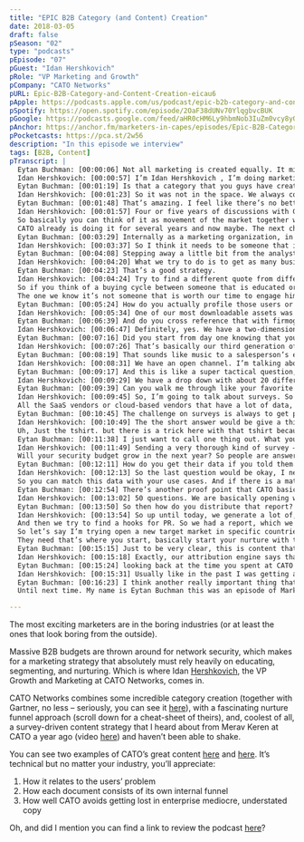 ```yaml
---
title: "EPIC B2B Category (and Content) Creation"
date: 2018-03-05
draft: false
pSeason: "02"
type: "podcasts"
pEpisode: "07"
pGuest: "Idan Hershkovich"
pRole: "VP Marketing and Growth"
pCompany: "CATO Networks"
pURL: Epic-B2B-Category-and-Content-Creation-eicau6
pApple: https://podcasts.apple.com/us/podcast/epic-b2b-category-and-content-creation/id1353391360?i=1000489177404
pSpotify: https://open.spotify.com/episode/2OaF38dUNv70YlqgbvcBUK
pGoogle: https://podcasts.google.com/feed/aHR0cHM6Ly9hbmNob3IuZm0vcy8yOWI1NTgwL3BvZGNhc3QvcnNz/episode/MjM4ODAwZTEtZjY3MC00YWM1LTg1ZDItYjcyYzhlNjRhODE0?sa=X&ved=2ahUKEwieuLTX_7frAhVCeRoKHfZUAssQkfYCegQIARAF
pAnchor: https://anchor.fm/marketers-in-capes/episodes/Epic-B2B-Category-and-Content-Creation-eicau6
pPocketcasts: https://pca.st/2w56
description: "In this episode we interview"  
tags: [B2B, Content]
pTranscript: |
  Eytan Buchman: [00:00:06] Not all marketing is created equally. It might be way easier to market a Lamborghini than, I don’t know, enterprise security software. But if you really want to be blown away by incredible marketing, that’s exactly where you need to look. In this episode of Marketers in Capes with GCMO, we talk with an incredible marketer about the full-stop best, possible way to work with an analyst , how their funnel qualification evolved over three generations and a really cool way to generate content leads with the equivalent of a security SAT test that ended up bringing in 1600 leads before they ever released the content. But before we go any further, my name is Eytan Buchman. You’re wisely investing time in listening to Marketers in Capes. And today we’re talking to Idan from CATO Networks. I’ll let him introduce himself.  
  Idan Hershkovich: [00:00:57] I’m Idan Hershkovich , I’m doing marketing for the last 10 years in B2B companies. What we do at CATO is basically a revolutionary platform that is called SASE. That’s a new term is basically bundles, networking, and security together under one platform.  
  Eytan Buchman: [00:01:19] Is that a category that you guys have created or is it something that was in this space already?  
  Idan Hershkovich: [00:01:23] So it was not in the space. We always consider ourselves as a converged platform of network and security and one of the amazing thing that our CMO did was to discuss this with Gartner for years which eventually led to a coined category by Gartner. That basically portrayed CATO as the poster child of that category.  
  Eytan Buchman: [00:01:48] That’s amazing. I feel like there’s no better way to own a category than literally create it together with Gartner. What went into that actual process ? How does that happen?  
  Idan Hershkovich: [00:01:57] Four or five years of discussions with Gartner, ongoing discussions with analysts, there’s a whole movement in the market from an on-prem security, on prem-networking to cloud base. Eh, there was a baby milestone called the history one and SASE evolved from those two.  
  So basically you can think of it as movement of the market together with our persistent discussing it with Gartner and then the other players basically made the same movement, I guess. So when all styles got aligned, I think that Gartner said, okay, there’s a new category. There are about five vendors that have a potential of, of building such a thing.  
  CATO already is doing it for several years and now maybe. The next challenge of this is if this would stick in the market or people will dissolve it, or vendors will dissolve it. And luckily everyone basically embraced it. Google SASE, SASE, you’re going to find tons of articles and tons of written content by the vendors by publications and so on saying, okay, that’s basically the next big thing in networking and security, which basically creates a huge wave that we can ride on.  
  Eytan Buchman: [00:03:29] Internally as a marketing organization, in an area where there’s just like very deep involvement with analysts? How do you need to set up internally?  
  Idan Hershkovich: [00:03:37] So I think it needs to be someone that is like PMM master. Our CMO is his name is Yishay Yovel. He’s basically is pitching and talking with them, is he knows the in and outs of our product, our, of our market, and the movement in the market and so on. It needs to be someone that is super in the details and very technical. In order to to have an intelligent conversation with an analyst.  
  Eytan Buchman: [00:04:08] Stepping away a little bit from the analyst side, I mean, if you had to kind of describe your, your marketing strategy as a whole kind of, how would you encapsulate it?  
  Idan Hershkovich: [00:04:20] What we try to do is to get as many businesses as possible. ,  
  Eytan Buchman: [00:04:23] That’s a good strategy.  
  Idan Hershkovich: [00:04:24] Try to find a different quote from differentmarketer. So we try to own the market , as much as possible. We do that with content. So we try to generate a lot of content in order to hit on people on their buying cycle.  
  So if you think of a buying cycle between someone that is educated or being educating or someone that is in the selection phase, we try to build content that is relevant to each of those stages. That way we can, profilize the person and try to engage him with the right timing. So if someone is only been educated on SASE or only being educated on SD1 has it, and he’s looking and reading content, what is SD1?  
  The one we know it’s not someone that is worth our time to engage him on a, on a high touch level. I mean, giving that guy, a phone call, but we can nurture that person with content  
  Eytan Buchman: [00:05:24] How do you actually profile those users or discover what buying stage the users are as they consume your content? Is there any like strategy that you use for that ?  
  Idan Hershkovich: [00:05:34] One of our most downloadable assets was “How to revaluate your network security vendor.” So that’s the title. Think of a CATO using all of our ammunication in order to promote that kind of content. And then someone downloads it. We can basically do a whole lot of proflization using just that activity because the asset, how to evaluate a network security vendor means that you are upon renewal , you are using a network security gear and you’re probably some kind of a decision maker or at least an influencer because otherwise you won’t be reading this kind of content. So this content basically puts you as a lead with the right labeling saying, okay, this guy is looking for something and then you pick up the phone and call that person, knowing everything that I told you about just because he downloaded that specific asset.  
  Eytan Buchman: [00:06:39] And do you cross reference that with firmographics or demographics? Or is it all based on the type of content that the person consumes?  
  Idan Hershkovich: [00:06:47] Definitely, yes. We have a two-dimensional scoring system that consists out of demographic, firmographic activity, and sometimes even intent that we get from third party vendors. We mesh everything, all that data together to generate some kind of a priority score and then to cater it to our next stop in the food chain, which are BDRs.  
  Eytan Buchman: [00:07:16] Did you start from day one knowing that you need a system like that or did you just slowly evolve into a more sophisticated kind of validation?  
  Idan Hershkovich: [00:07:26] That’s basically our third generation of scoring. We started with a very linear scoring system – firmographics plus demograhics equals number across threshold, boom, you have an MQL, but then we saw that we need to be smarter. So we moved into two dimensional. Now we have almost three dimensional and we always try to fine tune it with the help of the BDRs they’ll feed back with the help of sales. Basically, when you think of it, the scoring system or the sorting system is not for BDRs, it’s for sales because you try to evaluate what will be the best sale and not the easiest person to outreach to.  
  Eytan Buchman: [00:08:19] That sounds like music to a salesperson’s ears. I’m sure this industry is very sales or relationship centric. How do you make sure that you and sales are partners together in that?  
  Idan Hershkovich: [00:08:31] We have an open channel. I’m talking about weeklies. I’m talking about weeklies with sales, weeklies with BDRs, and we constantly read their reject reason. There are two dimensions we can learn from – one will be the source. where did we get this lead from? Is it a from advertising? Is it from social, intent vendor, content syndication, and so on. Secondly, what’s the content that drove this lead to become an MQL. By looking at those two, dimensions, there will be a lot of opportunities to either dial up or down that specific lead.  
  Eytan Buchman: [00:09:17] And this is like a super tactical question, but I know it’s come up with other people when a BDR or a sales person rejects a lead. Is that a dropdown menu explaining why they rejected or is it a free text?  
  Idan Hershkovich: [00:09:29] We have a drop down with about 20 different reasons. That that’s a lot, but that’s the only way I think it’s granular enough for us to take action.  
  Eytan Buchman: [00:09:39] Can you walk me through like your favorite CATO content and how that impacts the marketing and sales funnel.  
  Idan Hershkovich: [00:09:45] So, I’m going to talk about surveys. So I think are two types of surveys.  
  All the SaaS vendors or cloud-based vendors that have a lot of data, generate some kind of a data pool survey. That’s something that is really great, very insightful. And that’s basically the trend nowadays. In the past, there were surveys that basically survey people. And we basically took this approach because almost no one is using it anymore. So we thought, what about us ask or survey our target audience in order to generate, some interesting stuff for us to PR about it, to generate some grand awareness, maybe to get some thought leadership, and also we can take this data slice and dice it and generate a lot of content throughout the year. So we took that survey approach.  
  Eytan Buchman: [00:10:45] The challenge on surveys is always to get people to, to answer, right?  
  Idan Hershkovich: [00:10:49] The the short answer would be give a thirts to anyone who fills out the survey.  
  Uh, Just the tshirt. but there is a trick here with that tshirt because one of the incentives is data. We try to make sure that people would submit the survey in order to get peer data. So we say that this survey is anonymous. We know that you are an IT guy because you got this email, you use Survey Monkey, which is kind of the standard . Again, anonymous, people going through 50 something questions. it’s actually works like the opposite, right? The longer is becoming almost better.  
  Eytan Buchman: [00:11:38] I just want to call one thing out. What you’re basically seeing is that the survey itself is a piece of content, which has huge implications for messaging.  
  Idan Hershkovich: [00:11:49] Sending a very thorough kind of survey – fifty questions – and every question do you see that you want to get the answers of your peers?  
  Will your security budget grow in the next year? So people are answering it. We have 1,600 people signing that survey every year?  
  Eytan Buchman: [00:12:11] How do you get their data if you told them that it’s anonymous?  
  Idan Hershkovich: [00:12:13] So the last question would be okay, I need your data in order to ship you a tshirt. So almost 90% people are saying, okay, I want to get the tshirt, I invest so much, and, and here are my details. And now you almost know everything, because you ask people if their budget will grow, you ask the people about their security challenge, networking challenges, and so on.  
  So you can match this data with your use cases. And if there is a match and there is a budget, then there’s no reason not to pick up the phone to that person.  
  Eytan Buchman: [00:12:54] There’s another proof point that CATO basically sees this as content in and of itself – it has its own micro funnel.  
  Idan Hershkovich: [00:13:02] 50 questions. We are basically opening wounds. You are saying, okay, there are challenges like this. What are your challenges? What are your pains? And so on. And then on the 50th questions we say, okay, CATO is doing this and this and that. Would you like us to give you a phone call, basically trying to mimic some kind of a contact us request and 5% people are saying, , call me. And you get people that have been educated for questions open up to be contacted , and again, you know, everything, you know, the use case, you know, the pain, they are basically waiting for you to give them a call.  
  Eytan Buchman: [00:13:50] So then how do you distribute that report? And then like, yeah. Get leads out of it.  
  Idan Hershkovich: [00:13:54] So up until today, we generate a lot of, a lot of activity and a lot of value just from people answering that survey. So then we generate the report itself. We designed a report with insights and stuff like a 50% of the CIO says that blah, blah, blah.  
  And then we try to find a hooks for PR. So we had a report, which we started working on the PR. We use the reports first off to give back to everyone who feels it. Here’s the old survey, here’s your data, and maybe the last thing will be, we use this report as friction free content to use on cold leads.  
  So let’s say I’m trying open a new target market in specific countries, specific vertical. Those leads are super cold. The first email we would send them is not “this is CATO, this is what we do”, it’s “we have been covered by the media about our survey. Enjoy, download it.”  
  They need that’s where you start, basically start your nurture with the content that is. Definitely not about you. It’s all about the lead.  
  Eytan Buchman: [00:15:15] Just to be very clear, this is content that drives actual business, right?  
  Idan Hershkovich: [00:15:18] Exactly, our attribution engine says that it has a lot of revenue pipeline.  
  Eytan Buchman: [00:15:24] looking back at the time you spent at CATO and I guess in marketing in general, is there anything that you wish you knew on day one?  
  Idan Hershkovich: [00:15:31] Usually like in the past I was getting away by using business-oriented claims. Okay. Using our technology will solve your issues or we’ll save you X amount of money, but now that I market basically a platform that can basically do everything it’s a whole new terrain for me. So knowing which use case is in the lead right now and to be able to talk about it and to convince, and have a detailed conversation, also a genuine one, with the buyer , why this technology is not just good for two days, also good for tomorrow, and to prove it with the product. That’s an amazing journey for me.  
  Eytan Buchman: [00:16:23] I think another really important thing that this teaches us is that as a marketer, you really need to start inside. You need to know your product backwards and forwards. If you liked this episode, you can head to buchmabn.co.il for a quick 50 question survey, joking, just joking. You can learn more about CATO at catonetworks.com or head over to buchman.co.il/cato – that’s C A T O for an awesome visual of their B2B funnel tech stack. It’s a serious list of tools that is a result of nearly a decade of trial and error. This may be just the freight marketer in me, echoing again, that anyone can market something sexy. It’s the nuts and bolts of the world that are the real challenge.  
  Until next time. My name is Eytan Buchman this was an episode of Marketers in Capes with GCMO and I’m going to go design a new t-shirt now

---
```


The most exciting marketers are in the boring industries (or at least the ones that look boring from the outside).

Massive B2B budgets are thrown around for network security, which makes for a marketing strategy that absolutely must rely heavily on educating, segmenting, and nurturing. Which is where Idan [Hershkovich](https://www.linkedin.com/in/idanonlinemarketing/?originalSubdomain=il), the VP Growth and Marketing at CATO Networks, comes in.

CATO Networks combines some incredible category creation (together with Gartner, no less – seriously, you can see it [here](https://blogs.gartner.com/andrew-lerner/2019/12/23/say-hello-sase-secure-access-service-edge/)), with a fascinating nurture funnel approach (scroll down for a cheat-sheet of theirs), and, coolest of all, a survey-driven content strategy that I heard about from Merav Keren at CATO a year ago (video [here](https://youtu.be/511x0AgG7dY?t=29)) and haven’t been able to shake.

You can see two examples of CATO’s great content [here](https://go.catonetworks.com/rs/245-RJK-441/images/The-Internet-is-Broken-8.pdf) and [here](https://go.catonetworks.com/rs/245-RJK-441/images/HowtoRe-evaluateyourMPLSproviderTheUltimateChecklist-12.pdf). It’s technical but no matter your industry, you’ll appreciate:

  1. How it relates to the users’ problem
  2. How each document consists of its own internal funnel
  3. How well CATO avoids getting lost in enterprise mediocre, understated copy


Oh, and did I mention you can find a link to review the podcast [here](https://podcasts.apple.com/us/podcast/two-minute-marketing/id1353391360?mt=2)?